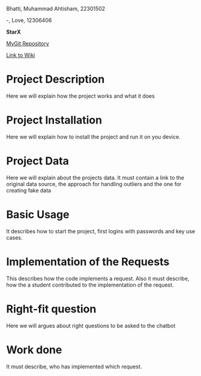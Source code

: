 Bhatti, Muhammad Ahtisham, 22301502

-, Love, 12306406

**StarX** 

[MyGit Repository](https://mygit.th-deg.de/mb04502/QuantumCurve)

[Link to Wiki](https://mygit.th-deg.de/mb04502/QuantumCurve/-/wikis/1.-Introduction-and-Overview)

# Project Description
Here we will explain how the project works and what it does

# Project Installation
Here we will explain how to install the project and run it on you device.

# Project Data
Here we will explain about the projects data. It must contain a link to the original data source, the approach for handling outliers and the one for creating fake data

# Basic Usage
It describes how to start the project, first logins with passwords and key use cases.

# Implementation of the Requests
This describes how the code implements a request. Also it must describe, how the a student contributed to the implementation of the request.

# Right-fit question
Here we will argues about right questions to be asked to the chatbot

# Work done
It must describe, who has implemented which request.